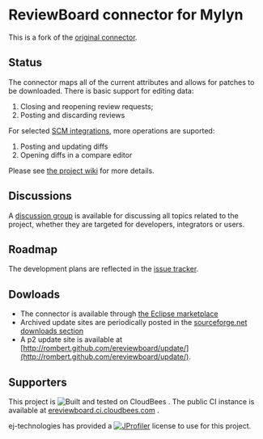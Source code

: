 ReviewBoard connector for Mylyn
===============================

This is a fork of the [original connector](http://github.com/mknittig/ereviewboard).

Status
------

The connector maps all of the current attributes and allows for patches to be downloaded.
There is basic support for editing data:

1. Closing and reopening review requests;
1. Posting and discarding reviews

For selected [SCM integrations](https://github.com/rombert/ereviewboard/wiki/SCM-Integrations),
more operations are suported:

1. Posting and updating diffs
1. Opening diffs in a compare editor

Please see [the project wiki](https://github.com/rombert/ereviewboard/wiki) for more details.

Discussions
-----------

A [discussion group](https://groups.google.com/group/ereviewboard?hl=en) is available for discussing
all topics related to the project, whether they are targeted for developers, integrators or users.

Roadmap
-------

The development plans are reflected in the [issue tracker](ereviewboard/issues).

Dowloads
--------

* The connector is available through [the Eclipse marketplace](http://marketplace.eclipse.org/content/ereviewboard)
* Archived update sites are periodically posted in the [sourceforge.net downloads section](https://sourceforge.net/projects/ereviewboard/files/latest/download)
* A p2 update site is available at [http://rombert.github.com/ereviewboard/update/](http://rombert.github.com/ereviewboard/update/).

Supporters
----------

This project is ![Built and tested on CloudBees](http://static-www.cloudbees.com/images/badges/CBbadge_builton_125.png) . The public CI instance is available at [ereviewboard.ci.cloudbees.com](https://ereviewboard.ci.cloudbees.com/) .

ej-technologies has provided a <a href="http://www.ej-technologies.com/products/jprofiler/overview.html"><img alt="JProfiler" src="http://www.ej-technologies.com/images/banners/jprofiler_large.png"></a> license to use for this project.
